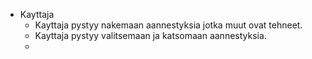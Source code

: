 - Kayttaja
    - Kayttaja pystyy nakemaan aannestyksia jotka muut ovat tehneet.
    - Kayttaja pystyy valitsemaan ja katsomaan aannestyksia.
    - 